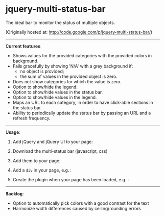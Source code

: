 jquery-multi-status-bar
=======================

The ideal bar to monitor the status of multiple objects.

(Originally hosted at: http://code.google.com/p/jquery-multi-status-bar/)

----

**Current features**:
- Shows values for the provided categories with the provided colors in background.
- Fails gracefully by showing 'N/A' with a grey background if:
  - no object is provided;
  - the sum of values in the provided object is zero.
- Does not show categories for which the value is zero.
- Option to show/hide the legend.
- Option to show/hide values in the status bar.
- Option to show/hide values in the legend.
- Maps an URL to each category, in order to have click-able sections in the status bar.
- Ability to periodically update the status bar by passing an URL and a refresh frequency.

----

**Usage**:
1. Add jQuery and jQuery UI to your page:

    <script src="//ajax.googleapis.com/ajax/libs/jquery/1.9.1/jquery.min.js"></script>
    <script src="//ajax.googleapis.com/ajax/libs/jqueryui/1.10.2/jquery-ui.min.js"></script>

2. Download the multi-status bar (javascript, css)

3. Add them to your page:
 
    <link type="text/css" href="jquery-ui-multistatusbar.min.css" rel="stylesheet"/>
    <script type="text/javascript" src="jquery-ui-multistatusbar.min.js"></script>

4. Add a `div` in your page, e.g. :
 
    <div id="bar"></div>

5. Create the plugin when your page has been loaded, e.g. :
 
    <script type="text/javascript">
        $(document).ready(function () {
            $("#bar").multistatusbar({
                payload: {"NEW": 2, "IN PROGRESS": 5, "FINISHED": 10},
                colors: ["#D5E5FF", "#FFFF84", "#00CC33"]
            });
        });
    </script>


----

**Backlog**:
- Option to automatically pick colors with a good contrast for the text
- Harmonize width differences caused by ceiling/rounding errors